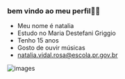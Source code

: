 ### bem vindo ao meu perfil🙏🏻

- Meu nome é natalia
- Estudo no Maria Destefani Griggio
- Tenho 15 anos
- Gosto de ouvir músicas
- natalia.vidal.rosa@escola.pr.gov.br

![images](https://github.com/nataliavidal1/nataliavidal1/assets/149423158/f3acdced-adcb-42fe-ad6e-ec9907237f9c)
